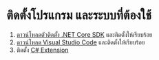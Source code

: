 
# ติดตั้งโปรแกรม และระบบที่ต้องใช้

1. [ดาวน์โหลดตัวติดตั้ง .NET Core SDK](https://dotnet.microsoft.com/download) และติดตั้งให้เรียบร้อย
2. [ดาวน์โหลด Visual Studio Code](https://code.visualstudio.com/) และติดตั้งให้เรียบร้อย
3. ติดตั้ง [C# Extension](https://marketplace.visualstudio.com/items?itemName=ms-vscode.csharp) 
